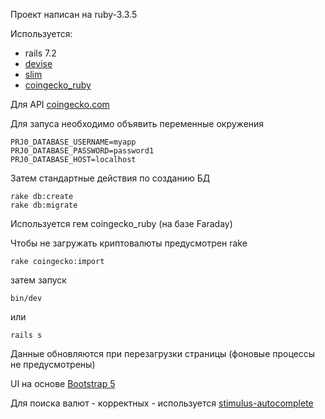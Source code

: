 Проект написан на ruby-3.3.5

Используется:
  - rails 7.2
  - [devise](https://github.com/heartcombo/devise)
  - [slim](https://github.com/slim-template/slim)
  - [coingecko_ruby](https://github.com/julianfssen/coingecko_ruby)

Для API [coingecko.com](https://docs.coingecko.com/v3.0.1/)

Для запуса необходимо объявить переменные окружения

```
PRJ0_DATABASE_USERNAME=myapp
PRJ0_DATABASE_PASSWORD=password1
PRJ0_DATABASE_HOST=localhost
```

Затем стандартные действия по созданию БД

```
rake db:create
rake db:migrate
```

Используется гем coingecko_ruby (на базе Faraday)

Чтобы не загружать криптовалюты предусмотрен rake

```
rake coingecko:import
```

затем запуск

```
bin/dev
```
или
```
rails s
```

Данные обновляются при перезагрузки страницы (фоновые процессы не предусмотрены)


UI на основе [Bootstrap 5](https://getbootstrap.com/docs/5.3/getting-started/introduction/)

Для поиска валют - корректных - используется [stimulus-autocomplete](https://github.com/afcapel/stimulus-autocomplete)
